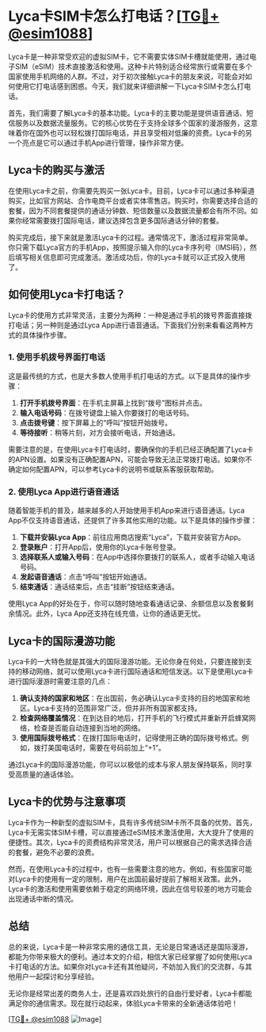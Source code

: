 # Lyca卡SIM卡怎么打电话？[[TG💪+ @esim1088](https://t.me/s/esim1088)]

Lyca卡是一种非常受欢迎的虚拟SIM卡，它不需要实体SIM卡槽就能使用，通过电子SIM（eSIM）技术直接激活和使用。这种卡片特别适合经常旅行或需要在多个国家使用手机网络的人群。不过，对于初次接触Lyca卡的朋友来说，可能会对如何使用它打电话感到困惑。今天，我们就来详细讲解一下Lyca卡SIM卡怎么打电话。

首先，我们需要了解Lyca卡的基本功能。Lyca卡的主要功能是提供语音通话、短信服务以及数据流量服务。它的核心优势在于支持全球多个国家的漫游服务，这意味着你在国外也可以轻松拨打国际电话，并且享受相对低廉的资费。Lyca卡的另一个亮点是它可以通过手机App进行管理，操作非常方便。

## Lyca卡的购买与激活

在使用Lyca卡之前，你需要先购买一张Lyca卡。目前，Lyca卡可以通过多种渠道购买，比如官方网站、合作电商平台或者实体零售店。购买时，你需要选择合适的套餐，因为不同套餐提供的通话分钟数、短信数量以及数据流量都会有所不同。如果你经常需要拨打国际电话，建议选择包含更多国际通话分钟的套餐。

购买完成后，接下来就是激活Lyca卡的过程。通常情况下，激活过程非常简单。你只需下载Lyca官方的手机App，按照提示输入你的Lyca卡序列号（IMSI码），然后填写相关信息即可完成激活。激活成功后，你的Lyca卡就可以正式投入使用了。

## 如何使用Lyca卡打电话？

Lyca卡的使用方式非常灵活，主要分为两种：一种是通过手机的拨号界面直接拨打电话；另一种则是通过Lyca App进行语音通话。下面我们分别来看看这两种方式的具体操作步骤。

### 1. 使用手机拨号界面打电话

这是最传统的方式，也是大多数人使用手机打电话的方式。以下是具体的操作步骤：

1. **打开手机拨号界面**：在手机主屏幕上找到“拨号”图标并点击。
2. **输入电话号码**：在拨号键盘上输入你要拨打的电话号码。
3. **点击拨号键**：按下屏幕上的“呼叫”按钮开始拨号。
4. **等待接听**：稍等片刻，对方会接听电话，开始通话。

需要注意的是，在使用Lyca卡打电话时，要确保你的手机已经正确配置了Lyca卡的APN设置。如果没有正确配置APN，可能会导致无法正常拨打电话。如果你不确定如何配置APN，可以参考Lyca卡的说明书或联系客服获取帮助。

### 2. 使用Lyca App进行语音通话

随着智能手机的普及，越来越多的人开始使用手机App来进行语音通话。Lyca App不仅支持语音通话，还提供了许多其他实用的功能。以下是具体的操作步骤：

1. **下载并安装Lyca App**：前往应用商店搜索“Lyca”，下载并安装官方App。
2. **登录账户**：打开App后，使用你的Lyca卡账号登录。
3. **选择联系人或输入号码**：在App中选择你要拨打的联系人，或者手动输入电话号码。
4. **发起语音通话**：点击“呼叫”按钮开始通话。
5. **结束通话**：通话结束后，点击“挂断”按钮结束通话。

使用Lyca App的好处在于，你可以随时随地查看通话记录、余额信息以及套餐剩余情况。此外，Lyca App还支持在线充值，让你的通话更无忧。

## Lyca卡的国际漫游功能

Lyca卡的一大特色就是其强大的国际漫游功能。无论你身在何处，只要连接到支持的移动网络，就可以使用Lyca卡进行国际通话和短信发送。以下是使用Lyca卡进行国际漫游时需要注意的几点：

1. **确认支持的国家和地区**：在出国前，务必确认Lyca卡支持的目的地国家和地区。Lyca卡支持的范围非常广泛，但并非所有国家都支持。
2. **检查网络覆盖情况**：在到达目的地后，打开手机的飞行模式并重新开启蜂窝网络，检查是否能自动连接到当地的网络。
3. **使用国际拨号格式**：在拨打国际电话时，记得使用正确的国际拨号格式。例如，拨打美国电话时，需要在号码前加上“+1”。

通过Lyca卡的国际漫游功能，你可以以极低的成本与家人朋友保持联系，同时享受高质量的通话体验。

## Lyca卡的优势与注意事项

Lyca卡作为一种新型的虚拟SIM卡，具有许多传统SIM卡所不具备的优势。首先，Lyca卡无需实体SIM卡槽，可以直接通过eSIM技术激活使用，大大提升了使用的便捷性。其次，Lyca卡的资费结构非常灵活，用户可以根据自己的需求选择合适的套餐，避免不必要的浪费。

然而，在使用Lyca卡的过程中，也有一些需要注意的地方。例如，有些国家可能对Lyca卡的使用有一定的限制，用户在出国前最好提前了解相关政策。此外，Lyca卡的激活和使用需要依赖于稳定的网络环境，因此在信号较差的地方可能会出现通话中断的情况。

## 总结

总的来说，Lyca卡是一种非常实用的通信工具，无论是日常通话还是国际漫游，都能为你带来极大的便利。通过本文的介绍，相信大家已经掌握了如何使用Lyca卡打电话的方法。如果你对Lyca卡还有其他疑问，不妨加入我们的交流群，与其他用户一起探讨和分享经验。

无论你是经常出差的商务人士，还是喜欢四处旅行的自由行爱好者，Lyca卡都能满足你的通信需求。现在就行动起来，体验Lyca卡带来的全新通话体验吧！

[[TG💪+ @esim1088](https://t.me/s/esim1088) ![Image](https://i.postimg.cc/4NQfJmqS/Snipaste-2025-05-13-00-14-12.png)]